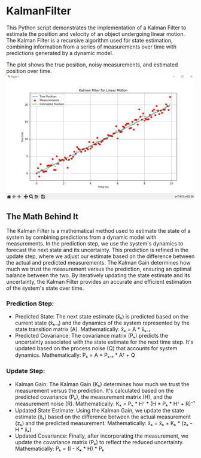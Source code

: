 # KalmanFilter
This Python script demonstrates the implementation of a Kalman Filter to estimate the position and velocity of an object undergoing linear motion. The Kalman Filter is a recursive algorithm used for state estimation, combining information from a series of measurements over time with predictions generated by a dynamic model.

The plot shows the true position, noisy measurements, and estimated position over time.
![](img/Capture.PNG)
## The Math Behind It
The Kalman Filter is a mathematical method used to estimate the state of a system by combining predictions from a dynamic model with measurements. In the prediction step, we use the system's dynamics to forecast the next state and its uncertainty. This prediction is refined in the update step, where we adjust our estimate based on the difference between the actual and predicted measurements. The Kalman Gain determines how much we trust the measurement versus the prediction, ensuring an optimal balance between the two. By iteratively updating the state estimate and its uncertainty, the Kalman Filter provides an accurate and efficient estimation of the system's state over time.
### Prediction Step:
- Predicted State:
The next state estimate (x̂ₖ) is predicted based on the current state (x̂ₖ₋₁) and the dynamics of the system represented by the state transition matrix (A).
Mathematically:
x̂ₖ = A * x̂ₖ₋₁
- Predicted Covariance:
The covariance matrix (Pₖ) predicts the uncertainty associated with the state estimate for the next time step. It's updated based on the process noise (Q) that accounts for system dynamics.
Mathematically:
Pₖ = A * Pₖ₋₁ * Aᵀ + Q

### Update Step:
- Kalman Gain:
The Kalman Gain (Kₖ) determines how much we trust the measurement versus the prediction. It's calculated based on the predicted covariance (Pₖ), the measurement matrix (H), and the measurement noise (R).
Mathematically:
Kₖ = Pₖ * Hᵀ * (H * Pₖ * Hᵀ + R)⁻¹
- Updated State Estimate:
Using the Kalman Gain, we update the state estimate (x̂ₖ) based on the difference between the actual measurement (zₖ) and the predicted measurement.
Mathematically:
x̂ₖ = x̂ₖ + Kₖ * (zₖ - H * x̂ₖ)
- Updated Covariance:
Finally, after incorporating the measurement, we update the covariance matrix (Pₖ) to reflect the reduced uncertainty.
Mathematically:
Pₖ = (I - Kₖ * H) * Pₖ



